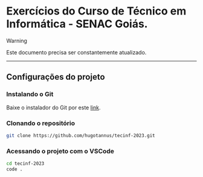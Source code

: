 # Exercícios do Curso de Técnico em Informática - SENAC Goiás.

> [!WARNING]
> Este documento precisa ser constantemente atualizado.

---

## Configurações do projeto

### Instalando o Git

Baixe o instalador do Git por este [link](https://git-scm.com/download/win).

### Clonando o repositório

```bash
git clone https://github.com/hugotannus/tecinf-2023.git
```

### Acessando o projeto com o VSCode

```bash
cd tecinf-2023
code .
```
